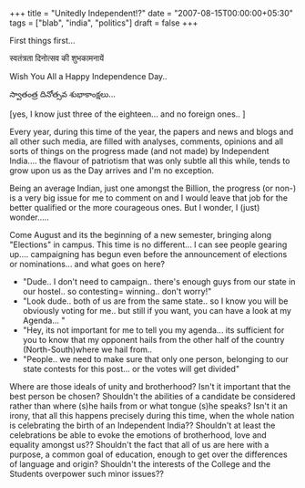 +++
title = "Unitedly Independent!?"
date = "2007-08-15T00:00:00+05:30"
tags = ["blab", "india", "politics"]
draft = false
+++

First things first...

स्वतंत्रता दिनोत्सव की शुभकामनायें

Wish You All a Happy Independence Day..

స్వాతంత్ర  దినోత్సవ  శుభాకాంక్షలు...

[yes, I know just three of the eighteen... and no foreign ones.. ]

Every year, during this time of the year, the papers and news and
blogs and all other such media, are filled with analyses,
comments, opinions and all sorts of things on the progress made
(and not made) by Independent India.... the flavour of patriotism
that was only subtle all this while, tends to grow upon us as the
Day arrives and I'm no exception.

Being an average Indian, just one amongst the Billion, the
progress (or non-) is a very big issue for me to comment on and I
would leave that job for the better qualified or the more
courageous ones. But I wonder, I (just) wonder.....

Come August and its the beginning of a new semester, bringing
along "Elections" in campus. This time is no different... I can
see people gearing up.... campaigning has begun even before the
announcement of elections or nominations... and what goes on here?

-   "Dude.. I don't need to campaign.. there's enough guys from our state in our hostel.. so contesting= winning.. don't worry!"
-   "Look dude.. both of us are from the same state.. so I know you will be obviously voting for me.. but still if you want, you can have a look at my Agenda... "
-   "Hey, its not important for me to tell you my agenda... its sufficient for you to know that my opponent hails from the other half of the country (North-South)where we hail from..
-   "People.. we need to make sure that only one person, belonging to our state contests for this post... or the votes will get divided"

Where are those ideals of unity and brotherhood? Isn't it
important that the best person be chosen? Shouldn't the abilities
of a candidate be considered rather than where (s)he hails from or
what tongue (s)he speaks? Isn't it an irony, that all this happens
precisely during this time, when the whole nation is celebrating
the birth of an Independent India?? Shouldn't at least the
celebrations be able to evoke the emotions of brotherhood, love
and equality amongst us?? Shouldn't the fact that all of us are
here with a purpose, a common goal of education, enough to get
over the differences of language and origin? Shouldn't the
interests of the College and the Students overpower such minor
issues??
